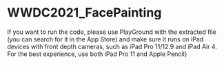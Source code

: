 # WWDC2021_FacePainting
If you want to run the code, please use PlayGround with the extracted file (you can search for it in the App Store) and make sure it runs on iPad devices with front depth cameras, such as iPad Pro 11/12.9 and iPad Air 4. For the best experience, use both iPad Pro 11 and Apple Pencil}
